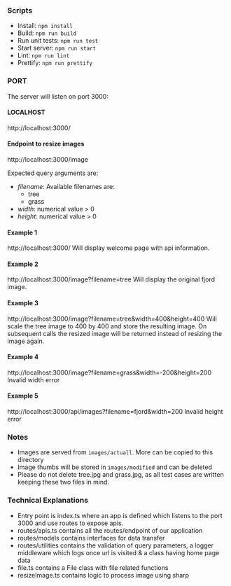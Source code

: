 ### Scripts
- Install: ```npm install```
- Build: ```npm run build```
- Run unit tests: ```npm run test```
- Start server: ```npm run start```
- Lint: ```npm run lint```
- Prettify: ```npm run prettify```

### PORT
The server will listen on port 3000:

#### LOCALHOST
http://localhost:3000/

#### Endpoint to resize images
http://localhost:3000/image

Expected query arguments are:
- _filename_: Available filenames are:
  - tree
  - grass
- _width_: numerical value > 0
- _height_: numerical value > 0

#### Example 1
http://localhost:3000/
Will display welcome page with api information.

#### Example 2
http://localhost:3000/image?filename=tree
Will display the original fjord image.

#### Example 3
http://localhost:3000/image?filename=tree&width=400&height=400
Will scale the tree image to 400 by 400 and store the resulting image.
On subsequent calls the resized image will be returned instead of resizing the image again.

#### Example 4
http://localhost:3000/image?filename=grass&width=-200&height=200
Invalid width error

#### Example 5
http://localhost:3000/api/images?filename=fjord&width=200
Invalid height error

### Notes
- Images are served from `images/actuall`. More can be copied to this directory
- Image thumbs will be stored in `images/modified` and can be deleted
- Please do not delete tree.jpg and grass.jpg, as all test cases are written keeping these two files in mind.


### Technical Explanations

- Entry point is index.ts where an app is defined which listens to the port 3000 and use routes to expose apis.
- routes/apis.ts contains all the routes/endpoint of our application
- routes/models contains interfaces for data transfer
- routes/utilities contains the validation of query parameters, a logger middleware which logs once url is visited & a class having home page data
- file.ts contains a File class with file related functions
- resizeImage.ts contains logic to process image using sharp

